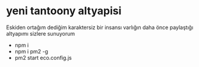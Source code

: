 # yeni tantoony altyapisi
Eskiden ortağım dediğim karaktersiz bir insansı varlığın daha önce paylaştığı altyapımı sizlere sunuyorum
* npm i
* npm i pm2 -g
* pm2 start eco.config.js

